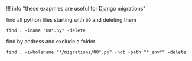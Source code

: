 !!! info "these exapmles are useful for Django migrations"

find all python files starting with `00` and deleting them
```
find . -iname "00*.py" -delete
```
find by address and exclude a folder
```
find . -iwholename "*/migrations/00*.py" -not -path "*_env*" -delete
```
